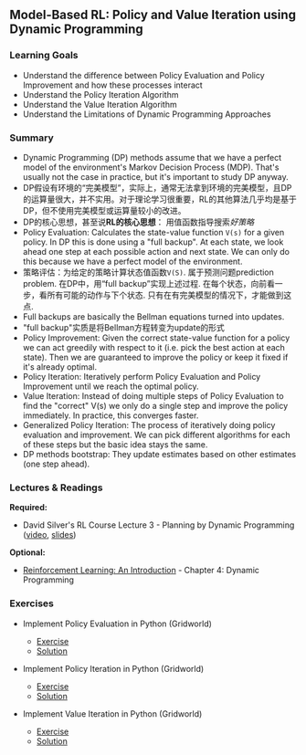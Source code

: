 ## Model-Based RL: Policy and Value Iteration using Dynamic Programming

### Learning Goals

- Understand the difference between Policy Evaluation and Policy Improvement and how these processes interact
- Understand the Policy Iteration Algorithm
- Understand the Value Iteration Algorithm
- Understand the Limitations of Dynamic Programming Approaches


### Summary

- Dynamic Programming (DP) methods assume that we have a perfect model of the environment's Markov Decision Process (MDP). That's usually not the case in practice, but it's important to study DP anyway.
- DP假设有环境的“完美模型”，实际上，通常无法拿到环境的完美模型，且DP的运算量很大，并不实用。对于理论学习很重要，RL的其他算法几乎均是基于DP，但不使用完美模型或运算量较小的改进。
- DP的核心思想，甚至说**RL的核心思想**： 用值函数指导搜索*好策略*
- Policy Evaluation: Calculates the state-value function `V(s)` for a given policy. In DP this is done using a "full backup". At each state, we look ahead one step at each possible action and next state. We can only do this because we have a perfect model of the environment.
- 策略评估：为给定的策略计算状态值函数`V(S)`. 属于预测问题prediction problem. 在DP中，用“full backup”实现上述过程. 在每个状态，向前看一步，看所有可能的动作与下个状态. 只有在有完美模型的情况下，才能做到这点.
- Full backups are basically the Bellman equations turned into updates.
- "full backup"实质是将Bellman方程转变为update的形式
- Policy Improvement: Given the correct state-value function for a policy we can act greedily with respect to it (i.e. pick the best action at each state). Then we are guaranteed to improve the policy or keep it fixed if it's already optimal.
- Policy Iteration: Iteratively perform Policy Evaluation and Policy Improvement until we reach the optimal policy.
- Value Iteration: Instead of doing multiple steps of Policy Evaluation to find the "correct" V(s) we only do a single step and improve the policy immediately. In practice, this converges faster.
- Generalized Policy Iteration: The process of iteratively doing policy evaluation and improvement. We can pick different algorithms for each of these steps but the basic idea stays the same.
- DP methods bootstrap: They update estimates based on other estimates (one step ahead).


### Lectures & Readings

**Required:**

- David Silver's RL Course Lecture 3 - Planning by Dynamic Programming ([video](https://www.youtube.com/watch?v=Nd1-UUMVfz4), [slides](http://www0.cs.ucl.ac.uk/staff/d.silver/web/Teaching_files/DP.pdf))

**Optional:**

- [Reinforcement Learning: An Introduction](http://incompleteideas.net/book/bookdraft2017nov5.pdf) - Chapter 4: Dynamic Programming


### Exercises

- Implement Policy Evaluation in Python (Gridworld)
  - [Exercise](Policy%20Evaluation.ipynb)
  - [Solution](Policy%20Evaluation%20Solution.ipynb)

- Implement Policy Iteration in Python (Gridworld)
  - [Exercise](Policy%20Iteration.ipynb)
  - [Solution](Policy%20Iteration%20Solution.ipynb)

- Implement Value Iteration in Python (Gridworld)
  - [Exercise](Value%20Iteration.ipynb)
  - [Solution](Value%20Iteration%20Solution.ipynb)
